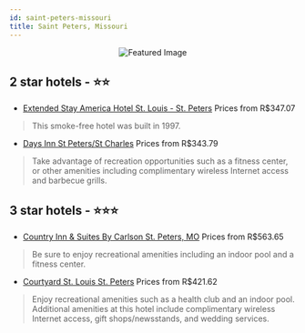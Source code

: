 ```yaml
---
id: saint-peters-missouri
title: Saint Peters, Missouri
---
```


<center><img src="https://i.travelapi.com/hotels/1000000/70000/66100/66038/885fa0b2_z.jpg" alt="Featured Image" /></center>


##  2 star hotels - ⭐️⭐️

-    [Extended Stay America Hotel St. Louis - St. Peters](https://us.hurb.com/hotels/saint-peters/extended-stay-america-hotel-st-louis-st-peters-JNP-JP999483?cmp=18055) Prices from R$347.07
   > This smoke-free hotel was built in 1997.
-    [Days Inn St Peters/St Charles](https://us.hurb.com/hotels/saint-peters/days-inn-st-peters-st-charles-JNP-JP416078?cmp=18055) Prices from R$343.79
   > Take advantage of recreation opportunities such as a fitness center, or other amenities including complimentary wireless Internet access and barbecue grills.

##  3 star hotels - ⭐️⭐️⭐️

-    [Country Inn & Suites By Carlson St. Peters, MO](https://us.hurb.com/hotels/saint-peters/country-inn-suites-by-carlson-st-peters-mo-JNP-JP982916?cmp=18055) Prices from R$563.65
   > Be sure to enjoy recreational amenities including an indoor pool and a fitness center.
-    [Courtyard St. Louis St. Peters](https://us.hurb.com/hotels/saint-peters/courtyard-st-louis-st-peters-JNP-JP610498?cmp=18055) Prices from R$421.62
   > Enjoy recreational amenities such as a health club and an indoor pool. Additional amenities at this hotel include complimentary wireless Internet access, gift shops/newsstands, and wedding services.

